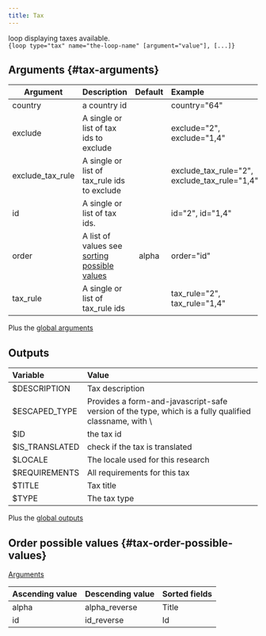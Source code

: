 ```yaml
---
title: Tax
---
```


loop displaying taxes available.  
`{loop type="tax" name="the-loop-name" [argument="value"], [...]}`

## Arguments {#tax-arguments}

| Argument         | Description                                                                | Default | Example                                      |
|------------------|:---------------------------------------------------------------------------|:-------:|:---------------------------------------------|
| country          | a country id                                                               |        | country="64"                                  |
| exclude          | A single or list of tax ids to exclude                                     |        | exclude="2", exclude="1,4"                    |
| exclude_tax_rule | A single or list of tax_rule ids to exclude                                |        | exclude_tax_rule="2", exclude_tax_rule="1,4"  |
| id               | A single or list of tax ids.                                               |        | id="2", id="1,4"                              |
| order            | A list of values see [sorting possible values](#tax-order-possible-values) | alpha  | order="id"                                    |
| tax_rule         | A single or list of tax_rule ids                                           |        | tax_rule="2", tax_rule="1,4"                  |

Plus the [global arguments](./global_arguments)

## Outputs

| Variable       | Value                                                                                                 |
|:---------------|:------------------------------------------------------------------------------------------------------|
| $DESCRIPTION   | Tax description                                                                                       |
| $ESCAPED_TYPE  | Provides a form-and-javascript-safe version of the type, which is a fully qualified classname, with \ |
| $ID            | the tax id                                                                                            |
| $IS_TRANSLATED | check if the tax is translated                                                                        |
| $LOCALE        | The locale used for this research                                                                     |
| $REQUIREMENTS  | All requirements for this tax                                                                         |
| $TITLE         | Tax title                                                                                             |
| $TYPE          | The tax type                                                                                          |

Plus the [global outputs](./global_outputs)

## Order possible values {#tax-order-possible-values}

[Arguments](#tax-arguments)

| Ascending value | Descending value | Sorted fields                                                             |
|-----------------|------------------|:--------------------------------------------------------------------------|
| alpha           | alpha_reverse    | Title                                                                     |
| id              | id_reverse       | Id                                                                        |

